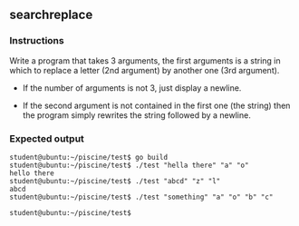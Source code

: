 ## searchreplace

### Instructions

Write a program that takes 3 arguments, the first  arguments is a string in which to replace a letter (2nd argument) by another one (3rd argument).

- If the number of arguments is not 3, just display a newline.

- If the second argument is not contained in the first one (the string) then the program simply rewrites the string followed by a newline.

### Expected output

```console
student@ubuntu:~/piscine/test$ go build
student@ubuntu:~/piscine/test$ ./test "hella there" "a" "o"
hello there
student@ubuntu:~/piscine/test$ ./test "abcd" "z" "l"
abcd
student@ubuntu:~/piscine/test$ ./test "something" "a" "o" "b" "c"

student@ubuntu:~/piscine/test$ 
```